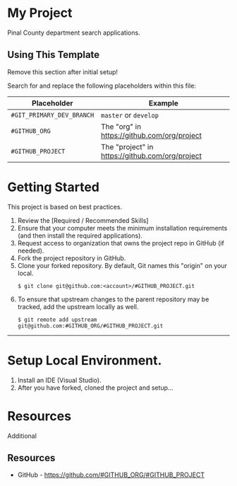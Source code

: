 # My Project

Pinal County department search applications.

## Using This Template

Remove this section after initial setup!

Search for and replace the following placeholders within this file:

| Placeholder | Example |
| --- | --- |
| `#GIT_PRIMARY_DEV_BRANCH` | `master` or `develop` |
| `#GITHUB_ORG` | The "org" in https://github.com/org/project |
| `#GITHUB_PROJECT` | The "project" in https://github.com/org/project |

# Getting Started

This project is based on best practices. 

1. Review the [Required / Recommended Skills]
2. Ensure that your computer meets the minimum installation requirements (and then install the required applications).
3. Request access to organization that owns the project repo in GitHub (if needed).
4. Fork the project repository in GitHub.
5. Clone your forked repository. By default, Git names this "origin" on your local.
    ```
    $ git clone git@github.com:<account>/#GITHUB_PROJECT.git
    ```
6. To ensure that upstream changes to the parent repository may be tracked, add the upstream locally as well.
    ```
    $ git remote add upstream git@github.com:#GITHUB_ORG/#GITHUB_PROJECT.git
    ```
----

# Setup Local Environment.

1. Install an IDE (Visual Studio).
2. After you have forked, cloned the project and setup...


# Resources 

Additional 


## Resources

* GitHub - https://github.com/#GITHUB_ORG/#GITHUB_PROJECT

